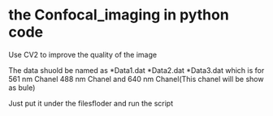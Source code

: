 # the Confocal_imaging in python code

Use CV2 to improve the quality of the image

The data shuold be named as *Data1.dat *Data2.dat *Data3.dat which is for 561 nm Chanel 488 nm Chanel and 640 nm Chanel(This chanel will be show as bule)

Just put it under the filesfloder and run the script

